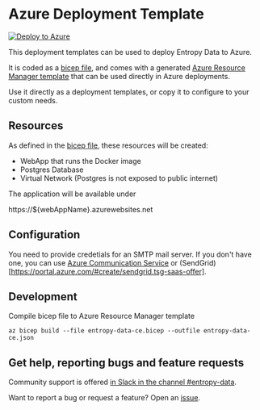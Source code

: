 Azure Deployment Template
===

[![Deploy to Azure](https://aka.ms/deploytoazurebutton)](https://portal.azure.com/#create/Microsoft.Template/uri/https%3A%2F%2Fraw.githubusercontent.com%2Fentropy-data%2Fentropy-data-ce%2Fmain%2Fazure%2Fentropy-data-ce.json)

This deployment templates can be used to deploy Entropy Data to Azure.

It is coded as a [bicep file](entropy-data-ce.bicep), and comes with a generated [Azure Resource Manager template](entropy-data-ce.json) that can be used directly in Azure deployments.

Use it directly as a deployment templates, or copy it to configure to your custom needs.

Resources
---

As defined in the [bicep file](entropy-data-ce.bicep), these resources will be created:

- WebApp that runs the Docker image
- Postgres Database
- Virtual Network (Postgres is not exposed to public internet)

The application will be available under

https://${webAppName}.azurewebsites.net


Configuration
---

You need to provide credetials for an SMTP mail server. If you don't have one, you can use [Azure Communication Service](https://learn.microsoft.com/en-us/azure/communication-services/quickstarts/email/send-email-smtp/smtp-authentication) or (SendGrid)[https://portal.azure.com/#create/sendgrid.tsg-saas-offer].



Development
---

Compile bicep file to Azure Resource Manager template 

```
az bicep build --file entropy-data-ce.bicep --outfile entropy-data-ce.json
```


Get help, reporting bugs and feature requests
--

Community support is offered [in Slack in the channel #entropy-data](https://datacontract.com/slack).

Want to report a bug or request a feature? Open an [issue](https://github.com/entropy-data/entropy-data-ce/issues/new).
